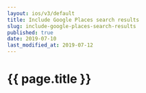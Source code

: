 ```yaml
---
layout: ios/v3/default
title: Include Google Places search results
slug: include-google-places-search-results
published: true
date: 2019-07-10
last_modified_at: 2019-07-12
---
```


# {{ page.title }}
